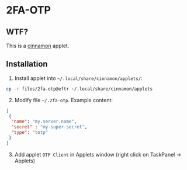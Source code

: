 # 2FA-OTP

## WTF?
This is a [cinnamon](https://en.wikipedia.org/wiki/Cinnamon_(desktop_environment)) applet.

## Installation
1) Install applet into `~/.local/share/cinnamon/applets/`:
```bash
cp -r files/2fa-otp@eftr ~/.local/share/cinnamon/applets
```

2) Modify file `~/.2fa-otp`. Example content:
```json
[
 {
  "name": "my.server.name",
  "secret" : "my-super-secret",
  "type": "totp"
 }
]
```

3) Add applet `OTP Client` in Applets window (right click on TaskPanel -> Applets)
